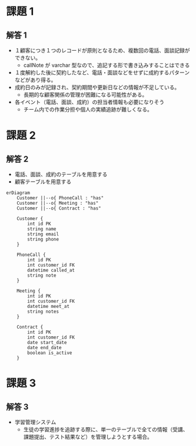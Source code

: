 # 課題 1

## 解答 1

- １顧客につき１つのレコードが原則となるため、複数回の電話、面談記録ができない。
    - callNote が varchar 型なので、追記する形で書き込みすることはできる
- １度解約した後に契約したなど、電話・面談などをせずに成約するパターンなどがあり得る。
- 成約日のみが記録され、契約期間や更新日などの情報が不足している。
    - 長期的な顧客関係の管理が困難になる可能性がある。
- 各イベント（電話、面談、成約）の担当者情報も必要になりそう
    - チーム内での作業分担や個人の実績追跡が難しくなる。

# 課題 2

## 解答 2

- 電話、面談、成約のテーブルを用意する
- 顧客テーブルを用意する

```mermaid
erDiagram
    Customer ||--o{ PhoneCall : "has"
    Customer ||--o{ Meeting : "has"
    Customer ||--o{ Contract : "has"

    Customer {
        int id PK
        string name
        string email
        string phone
    }

    PhoneCall {
        int id PK
        int customer_id FK
        datetime called_at
        string note
    }

    Meeting {
        int id PK
        int customer_id FK
        datetime meet_at
        string notes
    }

    Contract {
        int id PK
        int customer_id FK
        date start_date
        date end_date
        boolean is_active
    }
```

# 課題 3

## 解答 3

- 学習管理システム
    - 生徒の学習進捗を追跡する際に、単一のテーブルで全ての情報（受講、課題提出、テスト結果など）を管理しようとする場合。